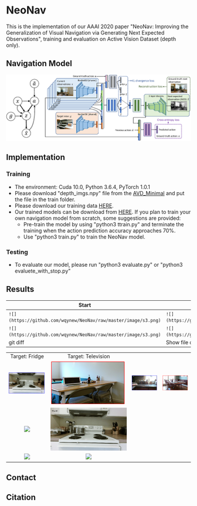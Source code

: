 # NeoNav
This is the implementation of our AAAI 2020 paper "NeoNav: Improving the Generalization of Visual Navigation via Generating Next Expected Observations", training and evaluation on Active Vision Dataset (depth only).<br>
## Navigation Model
![](https://github.com/wqynew/NeoNav/raw/master/image/overview.png)
## Implementation
### Training
* The environment: Cuda 10.0, Python 3.6.4, PyTorch 1.0.1 
* Please download "depth_imgs.npy" file from the [AVD_Minimal](https://storage.googleapis.com/active-vision-dataset/AVD_Minimal.zip) and put the file in the train folder. 
* Please download our training data [HERE](https://drive.google.com/open?id=1Avl5CNn-V4Fpfhn0nE9siJMkYZRczKmN).
* Our trained models can be download from [HERE](https://drive.google.com/open?id=182D_0hP7orpJKyDDLlUyV4URwT3Rt0Ux). If you plan to train your own navigation model from scratch, some suggestions are provided:
    * Pre-train the model by using "python3 ttrain.py" and terminate the training when the action prediction accuracy approaches 70%.
    * Use "python3 train.py" to train the NeoNav model.
    
### Testing
* To evaluate our model, please run "python3 evaluate.py" or "python3 evaluete_with_stop.py"

## Results

| Start | End | Start | end |
| --- | --- | --- | --- |
|`![](https://github.com/wqynew/NeoNav/raw/master/image/s3.png)`|`![](https://github.com/wqynew/NeoNav/raw/master/image/t3.png)`|`![](https://github.com/wqynew/NeoNav/raw/master/image/s4.png)`|`![](https://github.com/wqynew/NeoNav/raw/master/image/t4.png)`
|`![](https://github.com/wqynew/NeoNav/raw/master/image/s3.png)`|`![](https://github.com/wqynew/NeoNav/raw/master/image/t3.png)`
| git diff | Show file differences that haven't been staged 

<div align="center">
  <table style="width:100%" border="0">
    <tr>
      <td align="center">Target: Fridge</td>
      <td align="center">Target: Television</td>
    </tr>
    <tr>
      <td align="center"><img src='https://github.com/wqynew/NeoNav/raw/master/image/s3.png'></td>
      <td align="center"><img src='https://github.com/wqynew/NeoNav/raw/master/image/t3.png'></td>
      <td align="center"><img src='https://github.com/wqynew/NeoNav/raw/master/image/s4.png'></td>
      <td align="center"><img src='https://github.com/wqynew/NeoNav/raw/master/image/t4.png'></td>
    </tr>
    <tr>
      <td align="center"><img src='https://github.com/wqynew/NeoNav/blob/master/image/Gif-Home_011_1_001110011030101_001110005720101.gif'></td>
      <td align="center"><img src='https://github.com/wqynew/NeoNav/blob/master/image/Gif-Home_013_1_001310002970101_001310004330101.gif'></td>
    </tr>
    <tr>
      <td align="center"><img src='https://github.com/wqynew/NeoNav/blob/master/image/Gif-Home_013_1_001310007440101_001310000150101.gif'></td>
      <td align="center"><img src='https://github.com/wqynew/NeoNav/blob/master/image/Gif-Home_016_1_001610000060101_001610004220101.gif'></td>
    </tr>
  </table>
</div>

## Contact

## Citation


